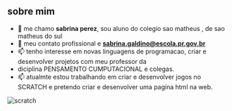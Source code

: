 ## sobre mim ##

- 👋 me chamo **sabrina perez**, sou aluno do colegio sao matheus , de sao matheus do sul
- 👀 meu contato profissional e **sabrina.galdino@escola.pr.gov.br**
- 📫 tenho interesse em novas linguagens de programacao, criar e desenvolver projetos com meu professor da 
- diciplina PENSAMENTO CUMPUTACIONAL e colegas.
- 📫 atualmte estou trabalhando em criar e desenvolver jogos no SCRATCH e pretendo criar e desenvolver uma pagina html na web.

![scratch](https://img.shields.io/badge/Scratch-4D97FF?style=for-the-badge&logo=Scratch&logoColor=white)
